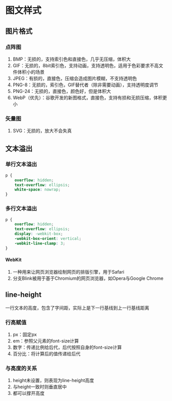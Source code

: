 # 图文样式

## 图片格式

### 点阵图

1. BMP：无损的，支持索引色和直接色，几乎无压缩，体积大
2. GIF：无损的，8bit索引色，支持动画，支持透明色，适用于色彩要求不高文件体积小的场景
3. JPEG：有损的，直接色，压缩会造成图片模糊，不支持透明色
4. PNG-8：无损的，索引色，GIF替代者（除非需要动画），支持透明度调节
5. PNG-24：无损的，直接色，颜色好，但是体积大
6. WebP（优先）：谷歌开发的新图格式，直接色，支持有损和无损压缩，体积更小

### 矢量图

1. SVG：无损的，放大不会失真

## 文本溢出

### 单行文本溢出

```css
p {
    overflow: hidden;
    text-overflow: ellipsis;
    white-space: nowrap;
}
```

### 多行文本溢出

```css
p {
    overflow: hidden;
    text-overflow: ellipsis;
    display: -webkit-box;
    -webkit-box-orient: vertical;
    -webkit-line-clamp: 3;
}
```

#### WebKit

1. 一种用来让网页浏览器绘制网页的排版引擎，用于Safari
2. 分支Blink被用于基于Chromium的网页浏览器，如Opera与Google Chrome

## line-height

一行文本的高度，包含了字间距，实际上是下一行基线到上一行基线距离

### 行高赋值

1. px：固定px
2. em：参照父元素的font-size计算
3. 数字：传递比例给后代，后代按照自身的font-size计算
4. 百分比：将计算后的值传递给后代

### 与高度的关系

1. height未设置，则表现为line-height高度
2. 与height一致时则垂直居中
3. 都可以撑开高度
